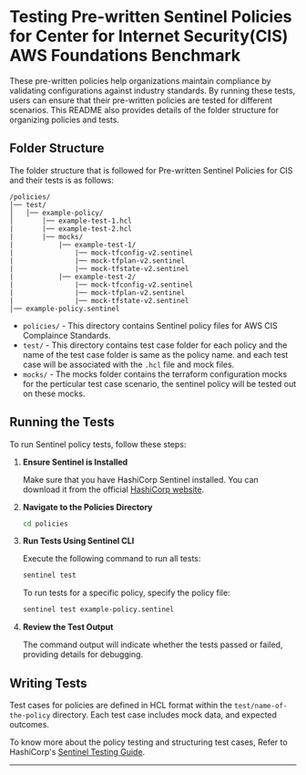 # Testing Pre-written Sentinel Policies for Center for Internet Security(CIS) AWS Foundations Benchmark

These pre-written policies help organizations maintain compliance by validating configurations against industry standards. By running these tests, users can ensure that their pre-written policies are tested for different scenarios. This README also provides details of the folder structure for organizing policies and tests.

## Folder Structure

The folder structure that is followed for Pre-written Sentinel Policies for CIS and their tests is as follows:

```
/policies/
│── test/
│   │── example-policy/
│       │── example-test-1.hcl
|       |── example-test-2.hcl
|       |── mocks/
|           |── example-test-1/
|               |── mock-tfconfig-v2.sentinel
|               |── mock-tfplan-v2.sentinel
|               |── mock-tfstate-v2.sentinel
|           |── example-test-2/
|               |── mock-tfconfig-v2.sentinel
|               |── mock-tfplan-v2.sentinel
|               |── mock-tfstate-v2.sentinel
│── example-policy.sentinel
```

- `policies/` - This directory contains Sentinel policy files for AWS CIS Complaince Standards.
- `test/` - This directory contains test case folder for each policy and the name of the test case folder is same as the policy name. and each test case will be associated with the `.hcl` file and mock files.
- `mocks/` - The mocks folder contains the terraform configuration mocks for the perticular test case scenario, the sentinel policy will be tested out on these mocks.

## Running the Tests

To run Sentinel policy tests, follow these steps:

1. **Ensure Sentinel is Installed**
   
   Make sure that you have HashiCorp Sentinel installed. You can download it from the official [HashiCorp website](https://developer.hashicorp.com/sentinel/install).

2. **Navigate to the Policies Directory**
   
   ```sh
   cd policies
   ```

3. **Run Tests Using Sentinel CLI**
   
   Execute the following command to run all tests:
   
   ```sh
   sentinel test
   ```

   To run tests for a specific policy, specify the policy file:
   
   ```sh
   sentinel test example-policy.sentinel
   ```

4. **Review the Test Output**
   
   The command output will indicate whether the tests passed or failed, providing details for debugging.

## Writing Tests

Test cases for policies are defined in HCL format within the `test/name-of-the-policy` directory. Each test case includes mock data, and expected outcomes.

To know more about the policy testing and structuring test cases, Refer to HashiCorp's [Sentinel Testing Guide](https://developer.hashicorp.com/sentinel/docs/writing/testing).

---
